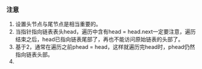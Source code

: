 ### 注意

1. 设置头节点与尾节点是相当重要的。
2. 当指针指向链表表头head，遍历中含有head = head.next一定要注意，遍历结束之后，head已指向链表尾部了，再也不能访问原始链表的头部了。
3. 基于2，通常在遍历之前phead = head，这样就遍历完head时，phead仍然指向链表头部。
4. ​